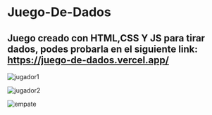 # Juego-De-Dados
## Juego creado con HTML,CSS Y JS para tirar dados, podes probarla en el siguiente link: https://juego-de-dados.vercel.app/


![jugador1](https://user-images.githubusercontent.com/84631641/188181975-50de1cd2-d57c-4d0d-89ab-96292622fb25.png)


![jugador2](https://user-images.githubusercontent.com/84631641/188181980-b396f237-60b0-4ebc-82d0-a044c76bb94d.png)


![empate](https://user-images.githubusercontent.com/84631641/188181990-19b36fff-f397-4788-a380-4a5620ad9412.png)
